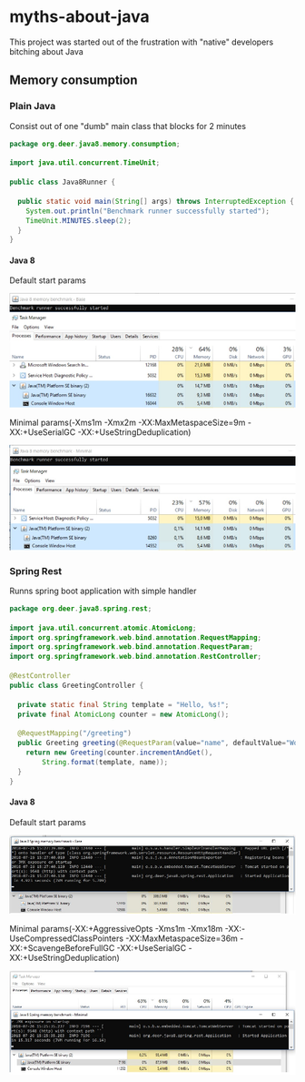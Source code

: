 # myths-about-java
This project was started out of the frustration with "native" developers bitching about Java

## Memory consumption
### Plain Java

Consist out of one "dumb" main class that blocks for 2 minutes

```java
package org.deer.java8.memory.consumption;

import java.util.concurrent.TimeUnit;

public class Java8Runner {

  public static void main(String[] args) throws InterruptedException {
    System.out.println("Benchmark runner successfully started");
    TimeUnit.MINUTES.sleep(2);
  }
}
```

#### Java 8

Default start params 

![alt ](https://raw.githubusercontent.com/Marssmart/myths-about-java/master/myths/memory-consumption/java-8/src/main/resources/images/footprint_base.jpg "")

Minimal params(-Xms1m -Xmx2m  -XX:MaxMetaspaceSize=9m -XX:+UseSerialGC -XX:+UseStringDeduplication)

![alt ](https://raw.githubusercontent.com/Marssmart/myths-about-java/master/myths/memory-consumption/java-8/src/main/resources/images/footprint_minimal.jpg "")

### Spring Rest

Runns spring boot application with simple handler 

```java
package org.deer.java8.spring.rest;

import java.util.concurrent.atomic.AtomicLong;
import org.springframework.web.bind.annotation.RequestMapping;
import org.springframework.web.bind.annotation.RequestParam;
import org.springframework.web.bind.annotation.RestController;

@RestController
public class GreetingController {

  private static final String template = "Hello, %s!";
  private final AtomicLong counter = new AtomicLong();

  @RequestMapping("/greeting")
  public Greeting greeting(@RequestParam(value="name", defaultValue="World") String name) {
    return new Greeting(counter.incrementAndGet(),
        String.format(template, name));
  }
}
```

#### Java 8

Default start params 

![alt ](https://raw.githubusercontent.com/Marssmart/myths-about-java/master/myths/memory-consumption/java-8-spring-rest-only/src/main/resources/images/footprint_base.jpg "")

Minimal params(-XX:+AggressiveOpts -Xms1m -Xmx18m -XX:-UseCompressedClassPointers -XX:MaxMetaspaceSize=36m -XX:+ScavengeBeforeFullGC -XX:+UseSerialGC -XX:+UseStringDeduplication)

![alt ](https://raw.githubusercontent.com/Marssmart/myths-about-java/master/myths/memory-consumption/java-8-spring-rest-only/src/main/resources/images/footprint_minimal.jpg "")

